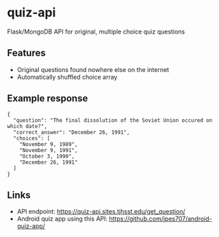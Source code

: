 # quiz-api
Flask/MongoDB API for original, multiple choice quiz questions

## Features
* Original questions found nowhere else on the internet
* Automatically shuffled choice array

## Example response
```
{
  "question": "The final dissolution of the Soviet Union occured on which date?",
  "correct_answer": "December 26, 1991",
  "choices": [
    "November 9, 1989",
    "November 9, 1991",
    "October 3, 1990",
    "December 26, 1991"
  ]
}
```

## Links
* API endpoint: https://quiz-api.sites.tjhsst.edu/get_question/
* Android quiz app using this API: https://github.com/jpes707/android-quiz-app/
